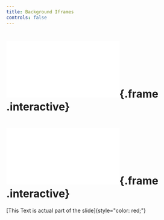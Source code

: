 ```yaml
---
title: Background Iframes
controls: false
---
```


# ![](./assets/iframe-test.html){.frame .interactive}


# ![](./assets/iframe-test.html){.frame .interactive}

[This Text is actual part of the slide]{style="color: red;"}